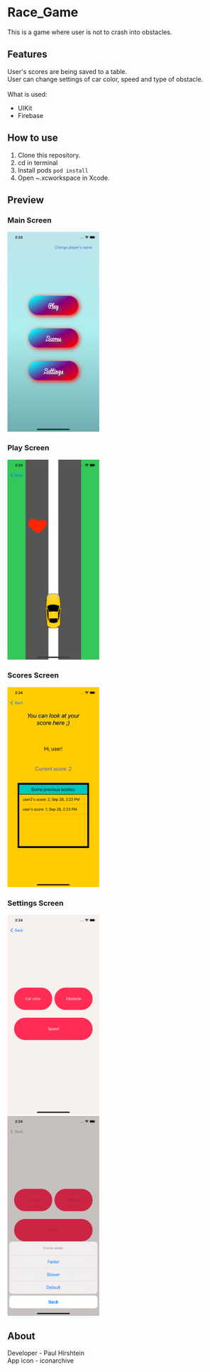 # Race_Game
This is a game where user is not to crash into obstacles.

## Features
User's scores are being saved to a table.<br>
User can change settings of car color, speed and type of obstacle.<br>
<br>
What is used:
- UIKit
- Firebase

## How to use
1. Clone this repository.
2. cd in terminal
3. Install pods `pod install`
4. Open ~.xcworkspace in Xcode.

## Preview
### Main Screen
<img src="./ScreenShots/main.png" width=207,9 height=450>

### Play Screen
<img src="./ScreenShots/play.png" width=207,9 height=450>

### Scores Screen
<img src="./ScreenShots/scores.png" width=207,9 height=450>

### Settings Screen
<img src="./ScreenShots/settings.png" width=207,9 height=450>
<br>
<img src="./ScreenShots/menu.png" width=207,9 height=450>

## About
Developer - Paul Hirshtein<br>
App icon - iconarchive

